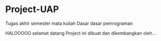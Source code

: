 # Project-UAP
Tugas akhir semester mata kuliah Dasar dasar pemrograman

HALOOOOO selamat datang
Project ini dibuat dan dikembangkan oleh...

